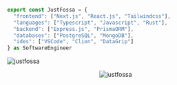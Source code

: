 ```ts
export const JustFossa = {
  "frontend": ["Next.js", "React.js", "Tailwindcss"],
  "languages": ["Typescript", "Javascript", "Rust"],
  "backend": ["Express.js", "PrismaORM"],
  "databases": ["PostgreSQL", "MongoDB"],
  "ides": ["VSCode", "Clion", "DataGrip"]
} as SoftwareEngineer
```
<img src="https://komarev.com/ghpvc/?username=justfossa&label=Profile%20views&color=0e75b6&style=flat" alt="justfossa" />
<p align="center"><img align="center" src="https://github-readme-streak-stats.herokuapp.com/?user=justfossa&theme=tokyonight_duo&hide_border=true" alt="justfossa" /></p>
</p>

